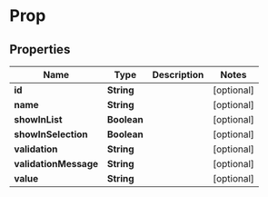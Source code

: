 # Prop

## Properties
Name | Type | Description | Notes
------------ | ------------- | ------------- | -------------
**id** | **String** |  |  [optional]
**name** | **String** |  |  [optional]
**showInList** | **Boolean** |  |  [optional]
**showInSelection** | **Boolean** |  |  [optional]
**validation** | **String** |  |  [optional]
**validationMessage** | **String** |  |  [optional]
**value** | **String** |  |  [optional]

